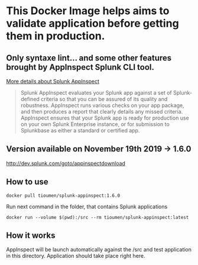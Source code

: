 # This Docker Image helps aims to validate application before getting them in production.
## Only syntaxe lint... and some other features brought by AppInspect Splunk CLI tool.

[More details about Splunk AppInspect](http://dev.splunk.com/view/appinspect/SP-CAAAE9U)

> Splunk AppInspect evaluates your Splunk app against a set of Splunk-defined
criteria so that you can be assured of its quality and robustness. AppInspect
runs various checks on your app package, and then produces a report that clearly
details any missed criteria. AppInspect ensures that your Splunk app is ready
for production use on your own Splunk Enterprise instance, or for submission
to Splunkbase as either a standard or certified app.

## Version available on November 19th 2019 -> 1.6.0
http://dev.splunk.com/goto/appinspectdownload

## How to use

```
docker pull tioumen/splunk-appinspect:1.6.0
```

Run next command in the folder, that contains Splunk applications

```
docker run --volume $(pwd):/src --rm tioumen/splunk-appinspect:latest
```

## How it works

AppInspect will be launch automatically against the /src and test application in this directory.
Application should take place right here.
